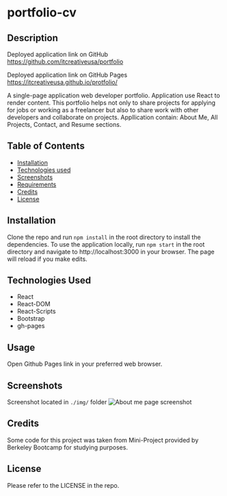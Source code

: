 # portfolio-cv

## Description

Deployed application link on GitHub
https://github.com/itcreativeusa/portfolio

Deployed application link on GitHub Pages
https://itcreativeusa.github.io/protfolio/

A single-page application web developer portfolio. Application use React to render content. This portfolio helps not only to share projects for applying for jobs or working as a freelancer but also to share work with other developers and collaborate on projects.
Appllication contain: About Me, All Projects, Contact, and Resume sections.

## Table of Contents

- [Installation](#installation)
- [Technologies used](#technologies-used)
- [Screenshots](#screenshots)
- [Requirements](#requirements)
- [Credits](#credits)
- [License](#license)

## Installation

Clone the repo and run `npm install` in the root directory to install the dependencies. To use the application locally, run `npm start` in the root directory and navigate to http://localhost:3000 in your browser. The page will reload if you make edits.

## Technologies Used

- React
- React-DOM
- React-Scripts
- Bootstrap
- gh-pages

## Usage

Open Github Pages link in your preferred web browser.

## Screenshots

Screenshot located in `./img/` folder
![About me page screenshot](./img/screenshot.png)

## Credits

Some code for this project was taken from Mini-Project provided by Berkeley Bootcamp for studying purposes.

## License

Please refer to the LICENSE in the repo.
